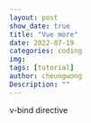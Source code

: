 ```yaml
---
layout: post
show_date: true
title: "Vue more"
date: 2022-07-19
categories: coding
img:
tags: [tutorial]
author: cheungwong
Description: ""
---
```


v-bind directive